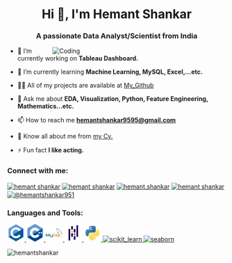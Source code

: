 
<h1 align="center">Hi 👋, I'm Hemant Shankar</h1>
<h3 align="center">A passionate Data Analyst/Scientist from India</h3>
<img align="right" alt="Coding" width="400" src="https://media.giphy.com/media/SvckSy7fFviqrq8ClF/giphy.gif">

- 🔭 I’m currently working on **Tableau Dashboard.**

- 🌱 I’m currently learning **Machine Learning, MySQL, Excel,...etc.**

- 👨‍💻 All of my projects are available at [My_Github](https://github.com/HemantShankar)

- 💬 Ask me about **EDA, Visualization, Python, Feature Engineering, Mathematics...etc.**

- 📫 How to reach me **hemantshankar9595@gmail.com**

- 📄 Know all about me from [my Cv.](https://drive.google.com/file/d/1ahucyyEBxmz_DlxlMSb0wYJqpkcB07OY/view?usp=share_link)

- ⚡ Fun fact **I like acting.**

<h3 align="left">Connect with me:</h3>
<p align="left">
<a href="https://linkedin.com/in/hemant shankar" target="blank"><img align="center" src="https://raw.githubusercontent.com/rahuldkjain/github-profile-readme-generator/master/src/images/icons/Social/linked-in-alt.svg" alt="hemant shankar" height="30" width="40" /></a>
<a href="https://kaggle.com/hemant shankar" target="blank"><img align="center" src="https://raw.githubusercontent.com/rahuldkjain/github-profile-readme-generator/master/src/images/icons/Social/kaggle.svg" alt="hemant shankar" height="30" width="40" /></a>
<a href="https://instagram.com/hemant.shankar" target="blank"><img align="center" src="https://raw.githubusercontent.com/rahuldkjain/github-profile-readme-generator/master/src/images/icons/Social/instagram.svg" alt="hemant.shankar" height="30" width="40" /></a>
<a href="https://www.hackerrank.com/hemant shankar" target="blank"><img align="center" src="https://raw.githubusercontent.com/rahuldkjain/github-profile-readme-generator/master/src/images/icons/Social/hackerrank.svg" alt="hemant shankar" height="30" width="40" /></a>
<a href="https://www.hackerearth.com/@hemantshankar951" target="blank"><img align="center" src="https://raw.githubusercontent.com/rahuldkjain/github-profile-readme-generator/master/src/images/icons/Social/hackerearth.svg" alt="@hemantshankar951" height="30" width="40" /></a>
</p>

<h3 align="left">Languages and Tools:</h3>
<p align="left"> <a href="https://www.cprogramming.com/" target="_blank" rel="noreferrer"> <img src="https://raw.githubusercontent.com/devicons/devicon/master/icons/c/c-original.svg" alt="c" width="40" height="40"/> </a> <a href="https://www.w3schools.com/cpp/" target="_blank" rel="noreferrer"> <img src="https://raw.githubusercontent.com/devicons/devicon/master/icons/cplusplus/cplusplus-original.svg" alt="cplusplus" width="40" height="40"/> </a> <a href="https://www.mysql.com/" target="_blank" rel="noreferrer"> <img src="https://raw.githubusercontent.com/devicons/devicon/master/icons/mysql/mysql-original-wordmark.svg" alt="mysql" width="40" height="40"/> </a> <a href="https://pandas.pydata.org/" target="_blank" rel="noreferrer"> <img src="https://raw.githubusercontent.com/devicons/devicon/2ae2a900d2f041da66e950e4d48052658d850630/icons/pandas/pandas-original.svg" alt="pandas" width="40" height="40"/> </a> <a href="https://www.python.org" target="_blank" rel="noreferrer"> <img src="https://raw.githubusercontent.com/devicons/devicon/master/icons/python/python-original.svg" alt="python" width="40" height="40"/> </a> <a href="https://scikit-learn.org/" target="_blank" rel="noreferrer"> <img src="https://upload.wikimedia.org/wikipedia/commons/0/05/Scikit_learn_logo_small.svg" alt="scikit_learn" width="40" height="40"/> </a> <a href="https://seaborn.pydata.org/" target="_blank" rel="noreferrer"> <img src="https://seaborn.pydata.org/_images/logo-mark-lightbg.svg" alt="seaborn" width="40" height="40"/> </a> </p>

<p><img align="left" src="https://github-readme-stats.vercel.app/api/top-langs?username=hemantshankar&show_icons=true&locale=en&layout=compact" alt="hemantshankar" /></p>


